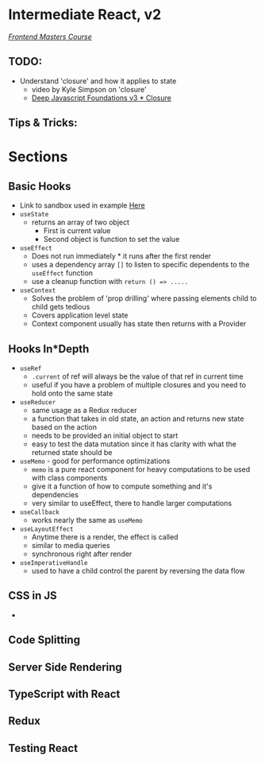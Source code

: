 # Intermediate React, v2

_[Frontend Masters Course](https://frontendmasters.com/courses/intermediate*react*v2/)_

## TODO:

- Understand 'closure' and how it applies to state
  - video by Kyle Simpson on 'closure'
  - [Deep Javascript Foundations v3 \* Closure](https://frontendmasters.com/courses/deep*javascript*v3/origin*of*closure/)

## Tips & Tricks:

# Sections

## Basic Hooks

- Link to sandbox used in example [Here](https://codesandbox.io/s/github/btholt/react*hooks*examples/tree/master/)
- `useState`
  - returns an array of two object
    - First is current value
    - Second object is function to set the value
- `useEffect`
  - Does not run immediately \* it runs after the first render
  - uses a dependency array `[]` to listen to specific dependents to the `useEffect` function
  - use a cleanup function with `return () => .....`
- `useContext`
  - Solves the problem of 'prop drilling' where passing elements child to child gets tedious
  - Covers application level state
  - Context component usually has state then returns with a Provider

## Hooks In\*Depth

- `useRef`
  - `.current` of ref will always be the value of that ref in current time
  - useful if you have a problem of multiple closures and you need to hold onto the same state
- `useReducer`
  - same usage as a Redux reducer
  - a function that takes in old state, an action and returns new state based on the action
  - needs to be provided an initial object to start
  - easy to test the data mutation since it has clarity with what the returned state should be
- `useMemo` - good for performance optimizations
  - `memo` is a pure react component for heavy computations to be used with class components
  - give it a function of how to compute something and it's dependencies
  - very similar to useEffect, there to handle larger computations
- `useCallback`
  - works nearly the same as `useMemo`
- `useLayoutEffect`
  - Anytime there is a render, the effect is called
  - similar to media queries
  - synchronous right after render
- `useImperativeHandle`
  - used to have a child control the parent by reversing the data flow

## CSS in JS

-

## Code Splitting

## Server Side Rendering

## TypeScript with React

## Redux

## Testing React
